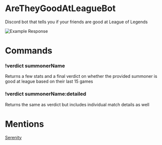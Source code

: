 # AreTheyGoodAtLeagueBot
Discord bot that tells you if your friends are good at League of Legends

![Example Response](https://i.imgur.com/aXX79jw.png)

# Commands
### !verdict summonerName
  Returns a few stats and a final verdict on whether the provided summoner is good at league based on their last 15 games
  
### !verdict summonerName:detailed
  Returns the same as verdict but includes individual match details as well
  
# Mentions
[Serenity](https://github.com/serenity-rs/serenity)

